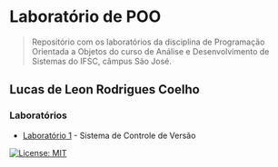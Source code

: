 # Laboratório de POO

> Repositório com os laboratórios da disciplina de Programação Orientada a Objetos do curso de Análise e Desenvolvimento de Sistemas do IFSC, câmpus São José.

## Lucas de Leon Rodrigues Coelho

### Laboratórios

- [Laboratório 1](lab-01/Readme.md) - Sistema de Controle de Versão

 
 [![License: MIT](https://img.shields.io/badge/License-MIT-yellow.svg)](https://opensource.org/licenses/MIT)